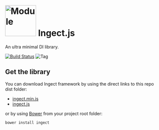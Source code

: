 <!-- Module icon by Icons8 -->
# <img src="https://maxcdn.icons8.com/iOS7/PNG/100/Programming/module-100.png" title="Module" width="100" height="100"> Ingect.js

An ultra minimal DI library.

[![Build Status](https://travis-ci.org/helloIAmPau/ingect.svg?branch=master)](https://travis-ci.org/helloIAmPau/ingect)
![Tag](https://img.shields.io/github/tag/helloiampau/ingect.svg)

## Get the library
You can download Ingect framework by using the direct links to this repo dist folder:

- [ingect.min.js](https://raw.githubusercontent.com/helloIAmPau/ingect/master/dist/ingect.min.js)
- [ingect.js](https://raw.githubusercontent.com/helloIAmPau/ingect/master/dist/ingect.js)

or by using [Bower](https://bower.io/) from your project root folder:

```bash
bower install ingect
```

